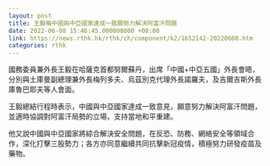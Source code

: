 ```yaml
---
layout: post
title: 王毅稱中國與中亞國家達成一致願努力解決阿富汗問題
date: 2022-06-08 15:46:45.000000000 +08:00
link: https://news.rthk.hk/rthk/ch/component/k2/1652142-20220608.htm
categories: rthk
---
```


國務委員兼外長王毅在哈薩克首都努爾蘇丹，出席「中國+中亞五國」外長會晤，分別與土庫曼副總理兼外長梅列多夫、烏茲別克代理外長諾羅夫，及吉爾吉斯外長庫魯巴耶夫等人會面。

王毅總結行程時表示，中國與中亞國家達成一致意見，願意努力解決阿富汗問題，並適時協調對阿富汗局勢的立場，支持當地和平重建。

他又說中國與中亞國家將綜合解決安全問題，在反恐、防務、網絡安全等領域合作，深化打擊三股勢力；各方亦同意繼續共同抗擊新冠疫情，積極努力研發疫苗及藥物。
